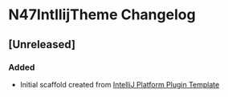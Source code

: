 <!-- Keep a Changelog guide -> https://keepachangelog.com -->

# N47IntllijTheme Changelog

## [Unreleased]
### Added
- Initial scaffold created from [IntelliJ Platform Plugin Template](https://github.com/JetBrains/intellij-platform-plugin-template)
